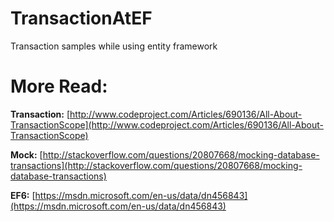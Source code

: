 # TransactionAtEF
Transaction samples while using entity framework

# More Read: 

**Transaction:** [http://www.codeproject.com/Articles/690136/All-About-TransactionScope](http://www.codeproject.com/Articles/690136/All-About-TransactionScope)

**Mock:** [http://stackoverflow.com/questions/20807668/mocking-database-transactions](http://stackoverflow.com/questions/20807668/mocking-database-transactions)

**EF6:** [https://msdn.microsoft.com/en-us/data/dn456843](https://msdn.microsoft.com/en-us/data/dn456843)